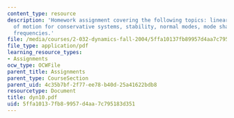```yaml
---
content_type: resource
description: 'Homework assignment covering the following topics: linearized equations
  of motion for conservative systems, stability, normal modes, mode shapes, and natural
  frequencies.'
file: /media/courses/2-032-dynamics-fall-2004/5ffa10137fb89957d4aa7c795183d351_dyn10.pdf
file_type: application/pdf
learning_resource_types:
- Assignments
ocw_type: OCWFile
parent_title: Assignments
parent_type: CourseSection
parent_uid: 4c35b7bf-2f77-ee78-b40d-25a41622bdb8
resourcetype: Document
title: dyn10.pdf
uid: 5ffa1013-7fb8-9957-d4aa-7c795183d351
---
```

